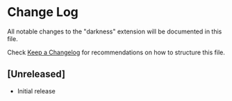 # Change Log

All notable changes to the "darkness" extension will be documented in this file.

Check [Keep a Changelog](http://keepachangelog.com/) for recommendations on how to structure this file.

## [Unreleased]

- Initial release
